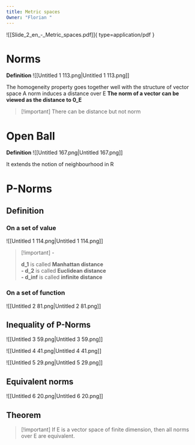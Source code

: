 ```yaml
---
title: Metric spaces
Owner: "Florian "
---
```

![[Slide_2_en_-_Metric_spaces.pdf]]{ type=application/pdf }

# Norms
**Definition**
![[Untitled 1 113.png|Untitled 1 113.png]]

The homogeneity property goes together well with the structure of vector space
A norm induces a distance over E
**The norm of a vector can be viewed as the distance to 0_E**

> [!important] There can be distance but not norm
# Open Ball
**Definition**
![[Untitled 167.png|Untitled 167.png]]

It extends the notion of neighbourhood in R
# P-Norms
## Definition
### On a set of value
![[Untitled 1 114.png|Untitled 1 114.png]]


> [!important] -
> 
> **d_1** is called **Manhattan distance**  
> **- d_2** is called **Euclidean distance**  
> **- d_inf** is called **infinite distance**
### On a set of function
![[Untitled 2 81.png|Untitled 2 81.png]]

## Inequality of P-Norms
![[Untitled 3 59.png|Untitled 3 59.png]]

![[Untitled 4 41.png|Untitled 4 41.png]]

![[Untitled 5 29.png|Untitled 5 29.png]]

## Equivalent norms
![[Untitled 6 20.png|Untitled 6 20.png]]

  
## Theorem

> [!important] If E is a vector space of finite dimension, then all norms over E are equivalent.